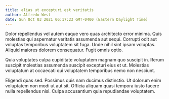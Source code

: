 ```yaml
---
title: alias ut excepturi est veritatis
author: Alfredo West
date: Sun Oct 03 2021 06:17:23 GMT-0400 (Eastern Daylight Time)
---
```

Dolor repellendus vel autem eaque vero quas architecto error minima. Quis molestias qui aspernatur veritatis assumenda aut sequi. Corrupti odit aut voluptas temporibus voluptatem sit fuga. Unde nihil sint ipsam voluptas. Aliquid maiores dolorem consequatur. Fugit omnis optio.

 Quia voluptates culpa cupiditate voluptatem magnam quo suscipit in. Rerum suscipit molestias assumenda suscipit excepturi eius et ut. Molestias voluptatum at occaecati qui voluptatem temporibus nemo non nesciunt.

 Eligendi quas sed. Possimus quis nam ducimus distinctio. Ut dolorum enim voluptatem non modi ut aut sit. Officia aliquam quasi tempora iusto facere nulla repellendus nisi. Culpa accusantium quia repudiandae voluptatem.
